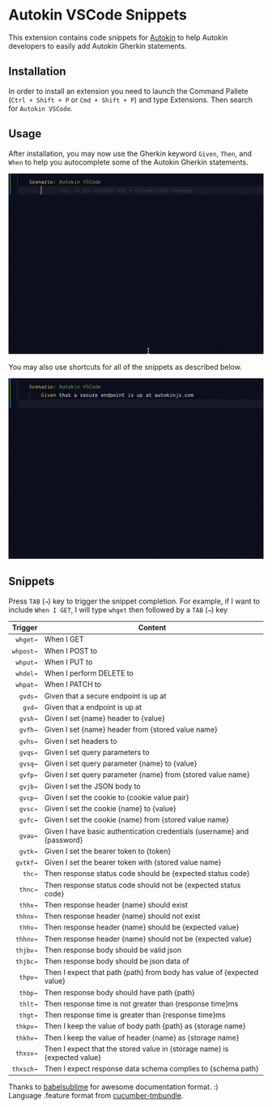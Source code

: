 # Autokin VSCode Snippets

This extension contains code snippets for [Autokin][autokin] to help Autokin developers to easily add Autokin Gherkin statements.

## Installation

In order to install an extension you need to launch the Command Pallete (`Ctrl + Shift + P` or `Cmd + Shift + P`) and type Extensions. Then search for `Autokin VSCode`.

## Usage
After installation, you may now use the Gherkin keyword `Given`, `Then`, and `When` to help you autocomplete some of the Autokin Gherkin statements. 

![Autokin VSCode Demo](images/autokin-vscode-autocomplete.gif)

You may also use shortcuts for all of the snippets as described below.

![Autokin VSCode Triggers](images/autokin-vscode-triggers.gif)

## Snippets

Press `TAB` (`→`) key to trigger the snippet completion. For example, if I want to include `When I GET`, I will type `whget` then followed by a `TAB` (`→`) key 

|  Trigger   | Content                                                                   |
| ---------: | ------------------------------------------------------------------------- |
|  `whget→`  | When I GET                                                                |
|  `whpost→` | When I POST to                                                            |
|  `whput→`  | When I PUT to                                                             |
|  `whdel→`  | When I perform DELETE to                                                  |
|  `whpat→`  | When I PATCH to                                                           |
|  `gvds→`   | Given that a secure endpoint is up at                                     |
|  `gvd→`    | Given that a endpoint is up at                                            |
|  `gvsh→`   | Given I set {name} header to {value}                                      |
|  `gvfh→`   | Given I set {name} header from {stored value name}                        |
|  `gvhs→`   | Given I set headers to                                                    |
|  `gvqs→`   | Given I set query parameters to                                           |
|  `gvsq→`   | Given I set query parameter {name} to {value}                             |
|  `gvfp→`   | Given I set query parameter {name} from {stored value name}               |
|  `gvjb→`   | Given I set the JSON body to                                              |
|  `gvcp→`   | Given I set the cookie to {cookie value pair}                             |
|  `gvsc→`   | Given I set the cookie {name} to {value}                                  |
|  `gvfc→`   | Given I set the cookie {name} from {stored value name}                    |
|  `gvau→`   | Given I have basic authentication credentials {username} and {password}   |
|  `gvtk→`   | Given I set the bearer token to {token}                                   |
|  `gvtkf→`  | Given I set the bearer token with {stored value name}                     |
|  `thc→`    | Then response status code should be {expected status code}                |
|  `thnc→`   | Then response status code should not be {expected status code}            |
|  `thhx→`   | Then response header {name} should exist                                  |
|  `thhnx→`  | Then response header {name} should not exist                              |
|  `thhv→`   | Then response header {name} should be {expected value}                    |
|  `thhnv→`  | Then response header {name} should not be {expected value}                |
|  `thjbv→`  | Then response body should be valid json                                   |
|  `thjbc→`  | Then response body should be json data of                                 |
|  `thpv→`   | Then I expect that path {path} from body has value of {expected value}    |
|  `thbp→`   | Then response body should have path {path}                                |
|  `thlt→`   | Then response time is not greater than {response time}ms                  |
|  `thgt→`   | Then response time is greater than {response time}ms                      |
|  `thkpv→`  | Then I keep the value of body path {path} as {storage name}               |
|  `thkhv→`  | Then I keep the value of header {name} as {storage name}                  |
|  `thxsv→`  | Then I expect that the stored value in {storage name} is {expected value} |        
|  `thxsch→` | Then I expect response data schema complies to {schema path}              |        

Thanks to [babelsublime] for awesome documentation format. :)  
Language .feature format from [cucumber-tmbundle]. 


[autokin]: http://autokinjs.com
[babelsublime]: https://github.com/babel/babel-sublime-snippets
[cucumber-tmbundle]: https://github.com/cucumber/cucumber-tmbundle
